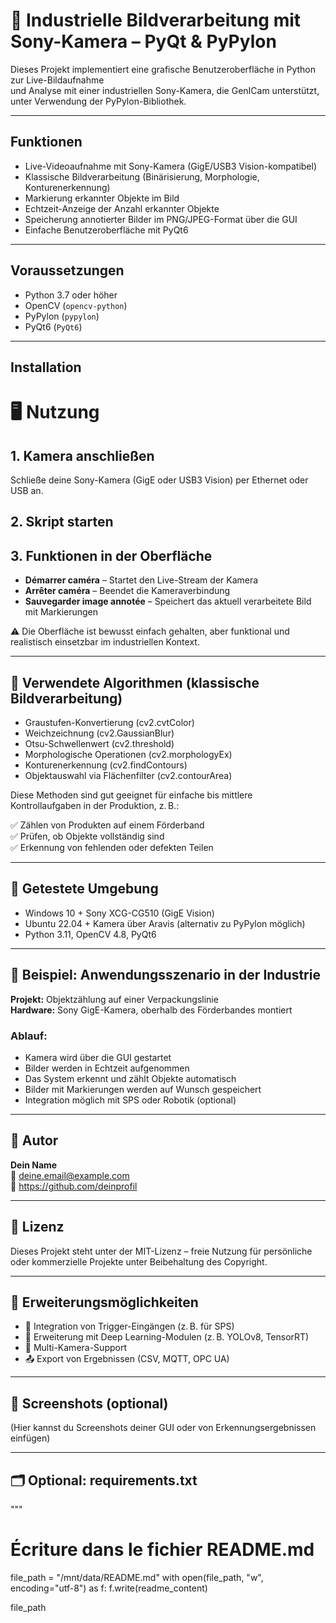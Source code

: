 # 🎯 Industrielle Bildverarbeitung mit Sony-Kamera – PyQt & PyPylon

Dieses Projekt implementiert eine grafische Benutzeroberfläche in Python zur Live-Bildaufnahme  
und Analyse mit einer industriellen Sony-Kamera, die GenICam unterstützt, unter Verwendung der PyPylon-Bibliothek.

---

## Funktionen

- Live-Videoaufnahme mit Sony-Kamera (GigE/USB3 Vision-kompatibel)  
- Klassische Bildverarbeitung (Binärisierung, Morphologie, Konturenerkennung)  
- Markierung erkannter Objekte im Bild  
- Echtzeit-Anzeige der Anzahl erkannter Objekte  
- Speicherung annotierter Bilder im PNG/JPEG-Format über die GUI  
- Einfache Benutzeroberfläche mit PyQt6

---

## Voraussetzungen

- Python 3.7 oder höher  
- OpenCV (`opencv-python`)  
- PyPylon (`pypylon`)  
- PyQt6 (`PyQt6`)

---

## Installation




# 🖥️ Nutzung

## 1. Kamera anschließen  
Schließe deine Sony-Kamera (GigE oder USB3 Vision) per Ethernet oder USB an.

## 2. Skript starten  

## 3. Funktionen in der Oberfläche  
- **Démarrer caméra** – Startet den Live-Stream der Kamera  
- **Arrêter caméra** – Beendet die Kameraverbindung  
- **Sauvegarder image annotée** – Speichert das aktuell verarbeitete Bild mit Markierungen

⚠️ Die Oberfläche ist bewusst einfach gehalten, aber funktional und realistisch einsetzbar im industriellen Kontext.

---

## 🧠 Verwendete Algorithmen (klassische Bildverarbeitung)

- Graustufen-Konvertierung (cv2.cvtColor)  
- Weichzeichnung (cv2.GaussianBlur)  
- Otsu-Schwellenwert (cv2.threshold)  
- Morphologische Operationen (cv2.morphologyEx)  
- Konturenerkennung (cv2.findContours)  
- Objektauswahl via Flächenfilter (cv2.contourArea)  

Diese Methoden sind gut geeignet für einfache bis mittlere Kontrollaufgaben in der Produktion, z. B.:

✅ Zählen von Produkten auf einem Förderband  
✅ Prüfen, ob Objekte vollständig sind  
✅ Erkennung von fehlenden oder defekten Teilen  

---

## 🧪 Getestete Umgebung

- Windows 10 + Sony XCG-CG510 (GigE Vision)  
- Ubuntu 22.04 + Kamera über Aravis (alternativ zu PyPylon möglich)  
- Python 3.11, OpenCV 4.8, PyQt6  

---

## 📝 Beispiel: Anwendungsszenario in der Industrie

**Projekt:** Objektzählung auf einer Verpackungslinie  
**Hardware:** Sony GigE-Kamera, oberhalb des Förderbandes montiert  

### Ablauf:
- Kamera wird über die GUI gestartet  
- Bilder werden in Echtzeit aufgenommen  
- Das System erkennt und zählt Objekte automatisch  
- Bilder mit Markierungen werden auf Wunsch gespeichert  
- Integration möglich mit SPS oder Robotik (optional)  

---

## 👤 Autor

**Dein Name**  
📧 deine.email@example.com  
🔗 https://github.com/deinprofil  

---

## 📝 Lizenz

Dieses Projekt steht unter der MIT-Lizenz – freie Nutzung für persönliche oder kommerzielle Projekte unter Beibehaltung des Copyright.

---

## 🧩 Erweiterungsmöglichkeiten

- 🔌 Integration von Trigger-Eingängen (z. B. für SPS)  
- 🧠 Erweiterung mit Deep Learning-Modulen (z. B. YOLOv8, TensorRT)  
- 🎥 Multi-Kamera-Support  
- 📤 Export von Ergebnissen (CSV, MQTT, OPC UA)  

---

## 📸 Screenshots (optional)

(Hier kannst du Screenshots deiner GUI oder von Erkennungsergebnissen einfügen)

---

## 🗂️ Optional: requirements.txt
"""

# Écriture dans le fichier README.md
file_path = "/mnt/data/README.md"
with open(file_path, "w", encoding="utf-8") as f:
    f.write(readme_content)

file_path
